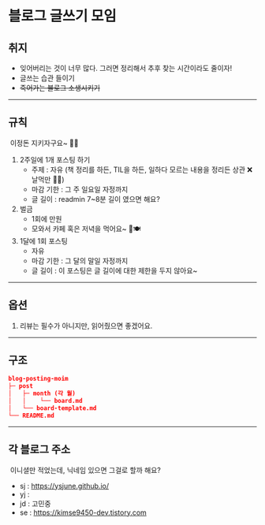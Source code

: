 # 블로그 글쓰기 모임


## 취지

- 잊어버리는 것이 너무 많다. 그러면 정리해서 추후 찾는 시간이라도 줄이자!
- 글쓰는 습관 들이기
- ~~죽어가는 블로그 소생시키기~~

------

## 규칙

​	이정돈 지키자구요~ 🧑‍💻

1. 2주일에 1개 포스팅 하기
   - 주제 : 자유 (책 정리를 하든, TIL을 하든, 일하다 모르는 내용을 정리든 상관 ❌ 날먹만 🙅‍♂️)
   - 마감 기한 : 그 주 일요일 자정까지
   - 글 길이 : readmin 7~8분 길이 였으면 해요?
2. 벌금
   - 1회에 만원
   - 모와서 카페 혹은 저녁을 먹어요~ 🍗🍽
3. 1달에 1회 포스팅
   - 자유
   - 마감 기한 : 그 달의 말일 자정까지
   - 글 길이 : 이 포스팅은 글 길이에 대한 제한을 두지 않아요~

------

## 옵션

1. 리뷰는 필수가 아니지만, 읽어줬으면 좋겠어요.

------

## 구조

```json
blog-posting-moim
├─ post
│   ├─ month (각 월)
│   │    └── board.md
│   └── board-template.md
└── README.md
```

------

## 각 블로그 주소

​	이니셜만 적었는데, 닉네임 있으면 그걸로 할까 해요?

- sj : https://ysjune.github.io/
- yj :
- jd : 고민중
- se : https://kimse9450-dev.tistory.com
